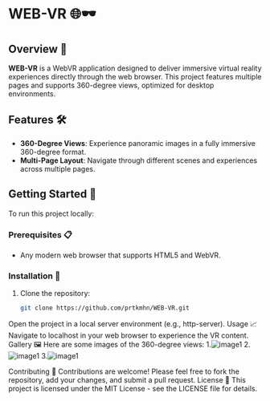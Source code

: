 # WEB-VR 🌐🕶️

## Overview 🌟
**WEB-VR** is a WebVR application designed to deliver immersive virtual reality experiences directly through the web browser. This project features multiple pages and supports 360-degree views, optimized for desktop environments.

## Features 🛠️
- **360-Degree Views**: Experience panoramic images in a fully immersive 360-degree format.
- **Multi-Page Layout**: Navigate through different scenes and experiences across multiple pages.

## Getting Started 🚀
To run this project locally:

### Prerequisites 📋
- Any modern web browser that supports HTML5 and WebVR.

### Installation 🔧
1. Clone the repository:
   ```bash
   git clone https://github.com/prtkmhn/WEB-VR.git

Open the project in a local server environment (e.g., http-server).
Usage 📈
Navigate to localhost in your web browser to experience the VR content.
Gallery 🖼️
Here are some images of the 360-degree views:
1.![image1](image(1).jpeg?raw=true "")
2.![image1](image(2).jpeg?raw=true "")
3.![image1](image(3).jpeg?raw=true "")

Contributing 🤝
Contributions are welcome! Please feel free to fork the repository, add your changes, and submit a pull request.
License 📄
This project is licensed under the MIT License - see the LICENSE file for details.

